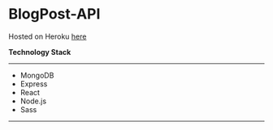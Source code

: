 <h1>BlogPost-API</h1>

Hosted on Heroku [here](https://shielded-hamlet-48088.herokuapp.com/)

<strong>Technology Stack</strong>
<hr/>
<ul>
    <li>MongoDB</li>
    <li>Express</li>
    <li>React</li>
    <li>Node.js</li>
    <li>Sass</li>
</ul>
<hr/>
